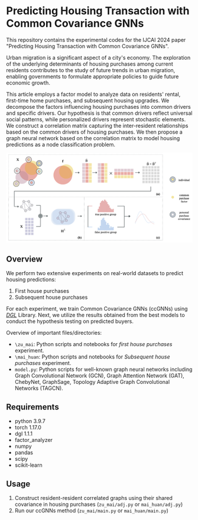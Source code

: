 # Predicting Housing Transaction with Common Covariance GNNs
 This repository contains the experimental codes for the  IJCAI 2024 paper "Predicting Housing Transaction with Common Covariance GNNs".

Urban migration is a significant aspect of a city's economy. The exploration of the underlying determinants of housing purchases among current residents contributes to the study of future trends in urban migration, enabling governments to formulate appropriate policies to guide future economic growth.

This article employs a factor model to analyze data on residents' rental, first-time home purchases, and subsequent housing upgrades. We decompose the factors influencing housing purchases into common drivers and specific drivers. Our hypothesis is that common drivers reflect universal social patterns, while personalized drivers represent stochastic elements. We construct a correlation matrix capturing the inter-resident relationships based on the common drivers of housing purchases. We then propose a graph neural network based on the correlation matrix to model housing predictions as a node classification problem. 

<img src='model.png'>

## Overview
We perform two extensive experiments on real-world datasets to predict housing predictions:

1. First house purchases
2. Subsequent house purchases

For each experiment, we train Common Covariance GNNs (ccGNNs) using [*DGL*](https://docs.dgl.ai/) Library. Next, we utilize the results obtained from the best models to conduct the hypothesis testing on predicted buyers.

Overview of important files/directories:

- ```\zu_mai```: Python scripts and notebooks for *first house purchases* experiment.
- ```\mai_huan```: Python scripts and notebooks for *Subsequent house purchases* experiment.
- ```model.py```: Python scripts for well-known graph neural networks including Graph Convolutional Network (GCN), Graph Attention Network (GAT), ChebyNet, GraphSage, Topology Adaptive Graph Convolutional Networks (TAGCN).

## Requirements
- python 3.9.7
- torch 1.17.0
- dgl 1.1.1
- factor_analyzer
- numpy
- pandas
- scipy
- scikit-learn

## Usage
1. Construct resident-resident correlated graphs using their shared covariance in housing purchases (```zu_mai/adj.py``` or ```mai_huan/adj.py```)
2. Run our ccGNNs method (```zu_mai/main.py``` or ```mai_huan/main.py```)




